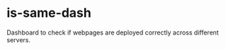 is-same-dash
============
Dashboard to check if webpages are deployed correctly across different servers.

